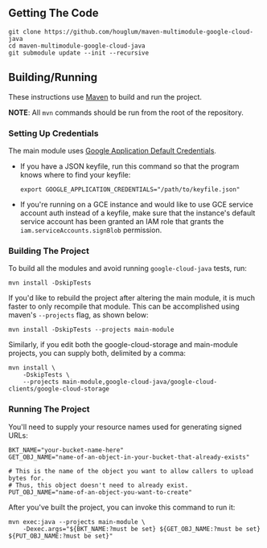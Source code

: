 ## Getting The Code

```shell
git clone https://github.com/houglum/maven-multimodule-google-cloud-java
cd maven-multimodule-google-cloud-java
git submodule update --init --recursive
```

## Building/Running

These instructions use [Maven](https://maven.apache.org/) to build and run the
project.

**NOTE**: All `mvn` commands should be run from the root of the repository.

### Setting Up Credentials

The main module uses [Google Application Default Credentials](https://cloud.google.com/docs/authentication/production).

*  If you have a JSON keyfile, run this command so that the program knows where
   to find your keyfile:

   ```shell
   export GOOGLE_APPLICATION_CREDENTIALS="/path/to/keyfile.json"
   ```

*  If you're running on a GCE instance and would like to use GCE service account
   auth instead of a keyfile, make sure that the instance's default service
   account has been granted an IAM role that grants the
   `iam.serviceAccounts.signBlob` permission.

### Building The Project

To build all the modules and avoid running `google-cloud-java` tests, run:

```shell
mvn install -DskipTests
```

If you'd like to rebuild the project after altering the main module, it is much
faster to only recompile that module. This can be accomplished using maven's
`--projects` flag, as shown below:

```shell
mvn install -DskipTests --projects main-module
```

Similarly, if you edit both the google-cloud-storage and main-module projects,
you can supply both, delimited by a comma:

```shell
mvn install \
    -DskipTests \
    --projects main-module,google-cloud-java/google-cloud-clients/google-cloud-storage
```

### Running The Project

You'll need to supply your resource names used for generating signed URLs:

```shell
BKT_NAME="your-bucket-name-here"
GET_OBJ_NAME="name-of-an-object-in-your-bucket-that-already-exists"

# This is the name of the object you want to allow callers to upload bytes for.
# Thus, this object doesn't need to already exist.
PUT_OBJ_NAME="name-of-an-object-you-want-to-create"
```

After you've built the project, you can invoke this command to run it:

```shell
mvn exec:java --projects main-module \
    -Dexec.args="${BKT_NAME:?must be set} ${GET_OBJ_NAME:?must be set} ${PUT_OBJ_NAME:?must be set}"
```
